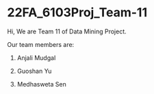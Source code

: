 # 22FA_6103Proj_Team-11

Hi, We are Team 11 of Data Mining Project. 

Our team members are:

1. Anjali Mudgal

2. Guoshan Yu

3. Medhasweta Sen


